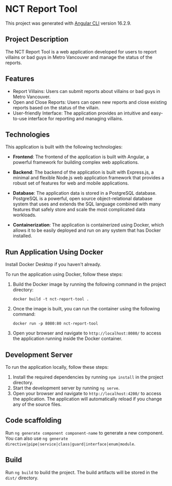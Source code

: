 # NCT Report Tool

This project was generated with [Angular CLI](https://github.com/angular/angular-cli) version 16.2.9.

## Project Description

The NCT Report Tool is a web application developed for users to report villains or bad guys in Metro Vancouver and manage the status of the reports.

## Features

- Report Villains: Users can submit reports about villains or bad guys in Metro Vancouver.
- Open and Close Reports: Users can open new reports and close existing reports based on the status of the villain.
- User-friendly Interface: The application provides an intuitive and easy-to-use interface for reporting and managing villains.

## Technologies

This application is built with the following technologies:

- **Frontend**: The frontend of the application is built with Angular, a powerful framework for building complex web applications.

- **Backend**: The backend of the application is built with Express.js, a minimal and flexible Node.js web application framework that provides a robust set of features for web and mobile applications.

- **Database**: The application data is stored in a PostgreSQL database. PostgreSQL is a powerful, open source object-relational database system that uses and extends the SQL language combined with many features that safely store and scale the most complicated data workloads.

- **Containerization**: The application is containerized using Docker, which allows it to be easily deployed and run on any system that has Docker installed.

## Run Application Using Docker

Install Docker Desktop if you haven't already.

To run the application using Docker, follow these steps:

1. Build the Docker image by running the following command in the project directory:
    ```
    docker build -t nct-report-tool .
    ```

2. Once the image is built, you can run the container using the following command:
    ```
    docker run -p 8080:80 nct-report-tool
    ```

3. Open your browser and navigate to `http://localhost:8080/` to access the application running inside the Docker container.

## Development Server

To run the application locally, follow these steps:

1. Install the required dependencies by running `npm install` in the project directory.
2. Start the development server by running `ng serve`.
3. Open your browser and navigate to `http://localhost:4200/` to access the application. The application will automatically reload if you change any of the source files.

## Code scaffolding

Run `ng generate component component-name` to generate a new component. You can also use `ng generate directive|pipe|service|class|guard|interface|enum|module`.

## Build

Run `ng build` to build the project. The build artifacts will be stored in the `dist/` directory.